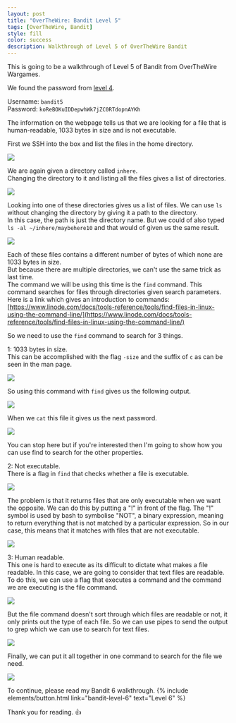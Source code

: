 ```yaml
---
layout: post
title: "OverTheWire: Bandit Level 5"
tags: [OverTheWire, Bandit]
style: fill
color: success
description: Walkthrough of Level 5 of OverTheWire Bandit
---
```


This is going to be a walkthrough of Level 5 of Bandit from OverTheWire Wargames.

We found the password from [level 4](bandit-level-4).

Username: `bandit5`  
Password: `koReBOKuIDDepwhWk7jZC0RTdopnAYKh`

The information on the webpage tells us that we are looking for a file that is human-readable, 1033 bytes in size and is not executable.

First we SSH into the box and list the files in the home directory.

![](/assets/posts/OverTheWire/Bandit/Bandit5/picture1.png)

We are again given a directory called `inhere`.  
Changing the directory to it and listing all the files gives a list of directories.

![](/assets/posts/OverTheWire/Bandit/Bandit5/picture2.png)

Looking into one of these directories gives us a list of files. We can use `ls` without changing the directory by giving it a path to the directory.  
In this case, the path is just the directory name. But we could of also typed `ls -al ~/inhere/maybehere10` and that would of given us the same result.  

![](/assets/posts/OverTheWire/Bandit/Bandit5/picture3.png)

Each of these files contains a different number of bytes of which none are 1033 bytes in size.  
But because there are multiple directories, we can't use the same trick as last time.  
The command we will be using this time is the `find` command. This command searches for files through directories given search parameters. Here is a link which gives an introduction to commands: [https://www.linode.com/docs/tools-reference/tools/find-files-in-linux-using-the-command-line/](https://www.linode.com/docs/tools-reference/tools/find-files-in-linux-using-the-command-line/)

So we need to use the `find` command to search for 3 things.

1: 1033 bytes in size.  
This can be accomplished with the flag `-size` and the suffix of `c` as can be seen in the man page.

![](/assets/posts/OverTheWire/Bandit/Bandit5/picture4.png)

So using this command with `find` gives us the following output.

![](/assets/posts/OverTheWire/Bandit/Bandit5/picture5.png)

When we `cat` this file it gives us the next password.

![](/assets/posts/OverTheWire/Bandit/Bandit5/picture6.png)

You can stop here but if you're interested then I'm going to show how you can use find to search for the other properties.

2: Not executable.  
There is a flag in `find` that checks whether a file is executable.

![](/assets/posts/OverTheWire/Bandit/Bandit5/picture7.png)

The problem is that it returns files that are only executable when we want the opposite. We can do this by putting a "!" in front of the flag. The "!" symbol is used by bash to symbolise "NOT", a binary expression, meaning to return everything that is not matched by a particular expression. So in our case, this means that it matches with files that are not executable. 

![](/assets/posts/OverTheWire/Bandit/Bandit5/picture8.png)

3: Human readable.  
This one is hard to execute as its difficult to dictate what makes a file readable. In this case, we are going to consider that text files are readable. To do this, we can use a flag that executes a command and the command we are executing is the file command.

![](/assets/posts/OverTheWire/Bandit/Bandit5/picture9.png)

But the file command doesn't sort through which files are readable or not, it only prints out the type of each file. So we can use pipes to send the output to grep which we can use to search for text files.

![](/assets/posts/OverTheWire/Bandit/Bandit5/picture10.png)

Finally, we can put it all together in one command to search for the file we need.

![](/assets/posts/OverTheWire/Bandit/Bandit5/picture11.png)

To continue, please read my Bandit 6 walkthrough. {% include elements/button.html link="bandit-level-6" text="Level 6" %}

Thank you for reading. :+1:
